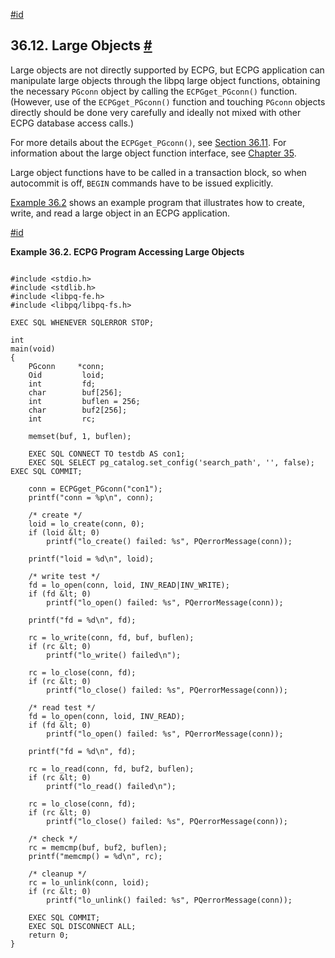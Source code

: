 [#id](#ECPG-LO)

## 36.12. Large Objects [#](#ECPG-LO)

Large objects are not directly supported by ECPG, but ECPG application can manipulate large objects through the libpq large object functions, obtaining the necessary `PGconn` object by calling the `ECPGget_PGconn()` function. (However, use of the `ECPGget_PGconn()` function and touching `PGconn` objects directly should be done very carefully and ideally not mixed with other ECPG database access calls.)

For more details about the `ECPGget_PGconn()`, see [Section 36.11](ecpg-library). For information about the large object function interface, see [Chapter 35](largeobjects).

Large object functions have to be called in a transaction block, so when autocommit is off, `BEGIN` commands have to be issued explicitly.

[Example 36.2](ecpg-lo#ECPG-LO-EXAMPLE) shows an example program that illustrates how to create, write, and read a large object in an ECPG application.

[#id](#ECPG-LO-EXAMPLE)

**Example 36.2. ECPG Program Accessing Large Objects**

```

#include <stdio.h>
#include <stdlib.h>
#include <libpq-fe.h>
#include <libpq/libpq-fs.h>

EXEC SQL WHENEVER SQLERROR STOP;

int
main(void)
{
    PGconn     *conn;
    Oid         loid;
    int         fd;
    char        buf[256];
    int         buflen = 256;
    char        buf2[256];
    int         rc;

    memset(buf, 1, buflen);

    EXEC SQL CONNECT TO testdb AS con1;
    EXEC SQL SELECT pg_catalog.set_config('search_path', '', false); EXEC SQL COMMIT;

    conn = ECPGget_PGconn("con1");
    printf("conn = %p\n", conn);

    /* create */
    loid = lo_create(conn, 0);
    if (loid &lt; 0)
        printf("lo_create() failed: %s", PQerrorMessage(conn));

    printf("loid = %d\n", loid);

    /* write test */
    fd = lo_open(conn, loid, INV_READ|INV_WRITE);
    if (fd &lt; 0)
        printf("lo_open() failed: %s", PQerrorMessage(conn));

    printf("fd = %d\n", fd);

    rc = lo_write(conn, fd, buf, buflen);
    if (rc &lt; 0)
        printf("lo_write() failed\n");

    rc = lo_close(conn, fd);
    if (rc &lt; 0)
        printf("lo_close() failed: %s", PQerrorMessage(conn));

    /* read test */
    fd = lo_open(conn, loid, INV_READ);
    if (fd &lt; 0)
        printf("lo_open() failed: %s", PQerrorMessage(conn));

    printf("fd = %d\n", fd);

    rc = lo_read(conn, fd, buf2, buflen);
    if (rc &lt; 0)
        printf("lo_read() failed\n");

    rc = lo_close(conn, fd);
    if (rc &lt; 0)
        printf("lo_close() failed: %s", PQerrorMessage(conn));

    /* check */
    rc = memcmp(buf, buf2, buflen);
    printf("memcmp() = %d\n", rc);

    /* cleanup */
    rc = lo_unlink(conn, loid);
    if (rc &lt; 0)
        printf("lo_unlink() failed: %s", PQerrorMessage(conn));

    EXEC SQL COMMIT;
    EXEC SQL DISCONNECT ALL;
    return 0;
}
```